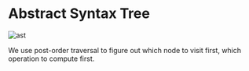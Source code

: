 # Abstract Syntax Tree

![ast](img/ast.jpg)

We use post-order traversal to figure out which node to visit first, which operation to compute first.
